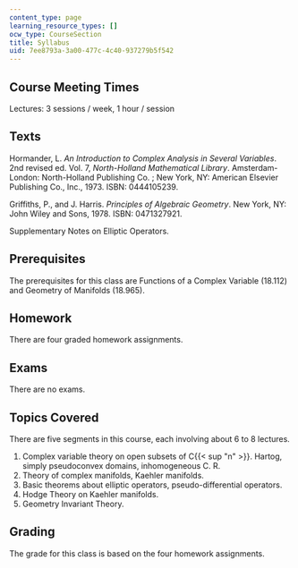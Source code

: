 ```yaml
---
content_type: page
learning_resource_types: []
ocw_type: CourseSection
title: Syllabus
uid: 7ee8793a-3a00-477c-4c40-937279b5f542
---
```


Course Meeting Times
--------------------

Lectures: 3 sessions / week, 1 hour / session

Texts
-----

Hormander, L. _An Introduction to Complex Analysis in Several Variables_. 2nd revised ed. Vol. 7, _North-Holland Mathematical Library_. Amsterdam-London: North-Holland Publishing Co. ; New York, NY: American Elsevier Publishing Co., Inc., 1973. ISBN: 0444105239.

Griffiths, P., and J. Harris. _Principles of Algebraic Geometry_. New York, NY: John Wiley and Sons, 1978. ISBN: 0471327921.

Supplementary Notes on Elliptic Operators.

Prerequisites
-------------

The prerequisites for this class are Functions of a Complex Variable (18.112) and Geometry of Manifolds (18.965).

Homework
--------

There are four graded homework assignments.

Exams
-----

There are no exams.

Topics Covered
--------------

There are five segments in this course, each involving about 6 to 8 lectures.

1.  Complex variable theory on open subsets of C{{< sup "n" >}}. Hartog, simply pseudoconvex domains, inhomogeneous C. R.
2.  Theory of complex manifolds, Kaehler manifolds.
3.  Basic theorems about elliptic operators, pseudo-differential operators.
4.  Hodge Theory on Kaehler manifolds.
5.  Geometry Invariant Theory.

Grading
-------

The grade for this class is based on the four homework assignments.